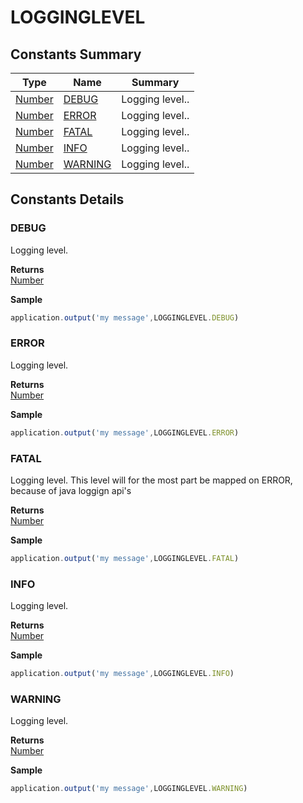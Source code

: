 # LOGGINGLEVEL

## Constants Summary

| Type                          | Name                               | Summary         |
| ----------------------------- | ---------------------------------- | --------------- |
| [Number](../js-lib/number.md) | [DEBUG](logginglevel.md#DEBUG)     | Logging level.. |
| [Number](../js-lib/number.md) | [ERROR](logginglevel.md#ERROR)     | Logging level.. |
| [Number](../js-lib/number.md) | [FATAL](logginglevel.md#FATAL)     | Logging level.. |
| [Number](../js-lib/number.md) | [INFO](logginglevel.md#INFO)       | Logging level.. |
| [Number](../js-lib/number.md) | [WARNING](logginglevel.md#WARNING) | Logging level.. |

## Constants Details

### DEBUG

Logging level.

**Returns**\
[Number](../js-lib/number.md)

**Sample**

```javascript
application.output('my message',LOGGINGLEVEL.DEBUG)
```

### ERROR

Logging level.

**Returns**\
[Number](../js-lib/number.md)

**Sample**

```javascript
application.output('my message',LOGGINGLEVEL.ERROR)
```

### FATAL

Logging level. This level will for the most part be mapped on ERROR, because of java loggign api's

**Returns**\
[Number](../js-lib/number.md)

**Sample**

```javascript
application.output('my message',LOGGINGLEVEL.FATAL)
```

### INFO

Logging level.

**Returns**\
[Number](../js-lib/number.md)

**Sample**

```javascript
application.output('my message',LOGGINGLEVEL.INFO)
```

### WARNING

Logging level.

**Returns**\
[Number](../js-lib/number.md)

**Sample**

```javascript
application.output('my message',LOGGINGLEVEL.WARNING)
```
